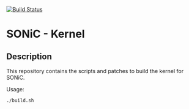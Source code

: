 [![Build Status](https://sonic-jenkins.westus.cloudapp.azure.com/job/common/job/linux-kernel-build/badge/icon)](https://sonic-jenkins.westus.cloudapp.azure.com/job/common/job/linux-kernel-build/)

# SONiC - Kernel

## Description
This repository contains the scripts and patches to build the kernel for SONiC.

Usage:

    ./build.sh

